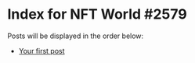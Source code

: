 # Index for NFT World #2579
Posts will be displayed in the order below:

- [Your first post](./001-first.md)

